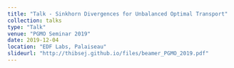 ```yaml
---
title: "Talk - Sinkhorn Divergences for Unbalanced Optimal Transport"
collection: talks
type: "Talk"
venue: "PGMO Seminar 2019"
date: 2019-12-04
location: "EDF Labs, Palaiseau"
slideurl: "http://thibsej.github.io/files/beamer_PGMO_2019.pdf"
---
```


